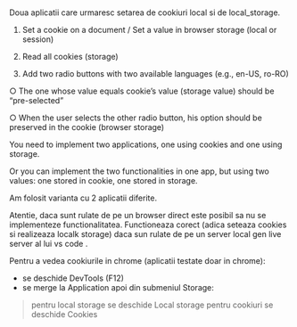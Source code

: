 ###

Doua aplicatii care urmaresc setarea de cookiuri local si de local_storage.

1. Set a cookie on a document / Set a value in browser storage (local or session)

2. Read all cookies (storage)

3. Add two radio buttons with two available languages (e.g., en-US, ro-RO)

○ The one whose value equals cookie’s value (storage value) should be “pre-selected”

○ When the user selects the other radio button, his option should be preserved in the cookie (browser storage)



You need to implement two applications, one using cookies and one using storage.

Or you can implement the two functionalities in one app, but using two values: one stored in cookie, one stored in storage.

Am folosit varianta cu 2 aplicatii diferite.

Atentie, daca sunt rulate de pe un browser direct este posibil sa nu se implementeze functionalitatea.
Functioneaza corect (adica seteaza cookies si realizeaza localk storage) daca sun rulate de pe un server local gen live server al lui vs code .

Pentru a vedea cookiurile in chrome (aplicatii testate doar in chrome):
- se deschide DevTools (F12)
- se merge la Application apoi din submeniul Storage:
>pentru local storage se deschide Local storage
>pentru cookiuri se deschide Cookies


